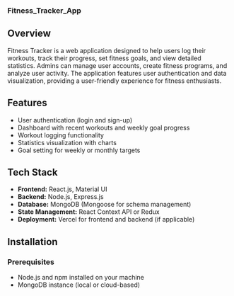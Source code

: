 ### Fitness_Tracker_App ###

## Overview
Fitness Tracker is a web application designed to help users log their workouts, track their progress, set fitness goals, and view detailed statistics. Admins can manage user accounts, create fitness programs, and analyze user activity. The application features user authentication and data visualization, providing a user-friendly experience for fitness enthusiasts.



## Features
- User authentication (login and sign-up)
- Dashboard with recent workouts and weekly goal progress
- Workout logging functionality
- Statistics visualization with charts
- Goal setting for weekly or monthly targets

## Tech Stack
- **Frontend:** React.js, Material UI
- **Backend:** Node.js, Express.js
- **Database:** MongoDB (Mongoose for schema management)
- **State Management:** React Context API or Redux
- **Deployment:** Vercel for frontend and backend (if applicable)

## Installation

### Prerequisites
- Node.js and npm installed on your machine
- MongoDB instance (local or cloud-based)


